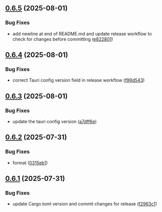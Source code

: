 ## [0.6.5](https://github.com/hackthefutureofeducation/ketabak/compare/v0.6.4...v0.6.5) (2025-08-01)


### Bug Fixes

* add newline at end of README.md and update release workflow to check for changes before committing ([e822801](https://github.com/hackthefutureofeducation/ketabak/commit/e822801cbc29f6a5aa4252f1a69d4715b448e7f8))



## [0.6.4](https://github.com/hackthefutureofeducation/ketabak/compare/v0.6.3...v0.6.4) (2025-08-01)


### Bug Fixes

* correct Tauri config version field in release workflow ([f99d543](https://github.com/hackthefutureofeducation/ketabak/commit/f99d54346b907063e8038ebbf36d38fdbe75c24f))



## [0.6.3](https://github.com/hackthefutureofeducation/ketabak/compare/v0.6.2...v0.6.3) (2025-08-01)


### Bug Fixes

* update the tauri config version ([a7dff6e](https://github.com/hackthefutureofeducation/ketabak/commit/a7dff6ede7fe0f517edf23ae9aea690f56e2078c))



## [0.6.2](https://github.com/hackthefutureofeducation/ketabak/compare/v0.6.1...v0.6.2) (2025-07-31)


### Bug Fixes

* format ([0315eb1](https://github.com/hackthefutureofeducation/ketabak/commit/0315eb1ab2ecbe536008c681f025d55ca46b9b6d))



## [0.6.1](https://github.com/hackthefutureofeducation/ketabak/compare/v0.6.0...v0.6.1) (2025-07-31)


### Bug Fixes

* update Cargo.toml version and commit changes for release ([f2963c1](https://github.com/hackthefutureofeducation/ketabak/commit/f2963c17d3c3f138c5894eef20100fc359bf3cef))




